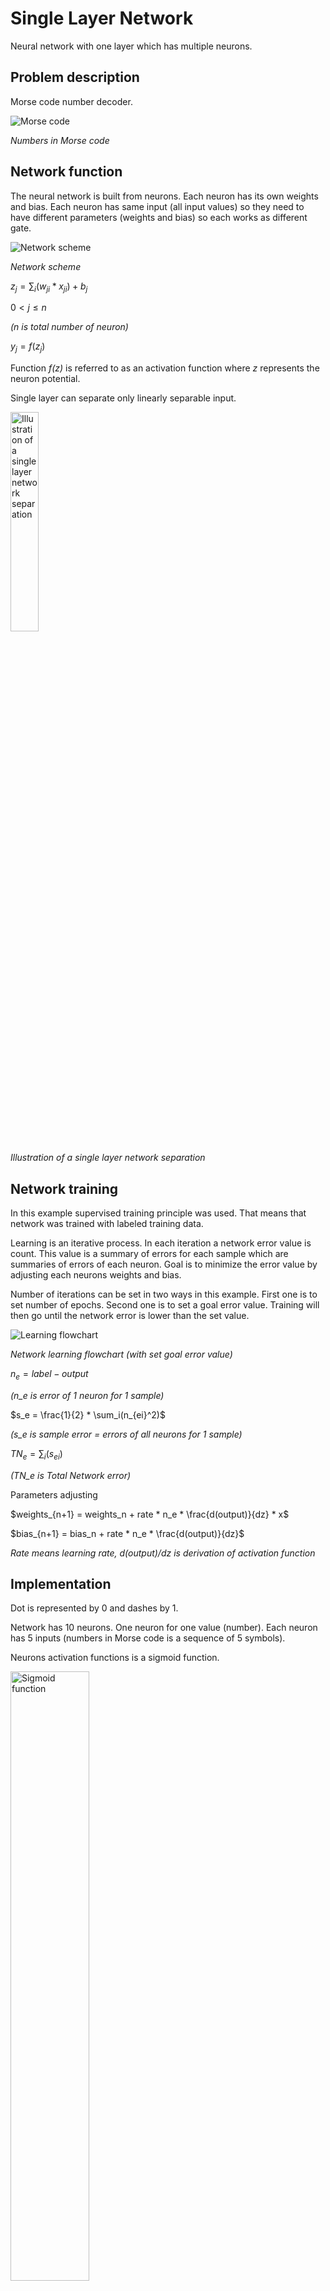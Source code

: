 # Single Layer Network
Neural network with one layer which has multiple neurons.

## Problem description
Morse code number decoder.

<img src="README_img/morse.png" title="Morse code" alt="Morse code">

*Numbers in Morse code*

## Network function
The neural network is built from neurons. Each neuron has its own weights and bias. Each neuron has same input (all input values) so they need to have different parameters (weights and bias) so each works as different gate.

<img src="README_img/network.png" title="Network scheme" alt="Network scheme">

*Network scheme*

$z_j = \sum_{i}(w_{ji} * x_{ji}) + b_j$

$0 < j \leq n$

*(n is total number of neuron)*

$y_j = f(z_j)$

Function *f(z)* is referred to as an activation function where *z* represents the neuron potential.

Single layer can separate only linearly separable input.

<img src="README_img/separation.png" alt="Illustration of a single layer network separation" title="Illustration of a single layer network separation" width=30%>

*Illustration of a single layer network separation*

## Network training
In this example supervised training principle was used. That means that network was trained with labeled training data.

Learning is an iterative process. In each iteration a network error value is count. This value is a summary of errors for each sample which are summaries of errors of each neuron. Goal is to minimize the error value by adjusting each neurons weights and bias.

Number of iterations can be set in two ways in this example. First one is to set number of epochs. Second one is to set a goal error value. Training will then go until the network error is lower than the set value.

<img src="README_img/flowchart.png" title="Learning flowchart" alt="Learning flowchart">

*Network learning flowchart (with set goal error value)*

$n_e = label - output$

*(n_e is error of 1 neuron for 1 sample)*

$s_e = \frac{1}{2} * \sum_i(n_{ei}^2)$

*(s_e is sample error = errors of all neurons for 1 sample)*

$TN_e = \sum_i(s_{ei})$

*(TN_e is Total Network error)*

Parameters adjusting

$weights_{n+1} = weights_n + rate * n_e * \frac{d(output)}{dz} * x$

$bias_{n+1} = bias_n + rate * n_e * \frac{d(output)}{dz}$

*Rate means learning rate, d(output)/dz is derivation of activation function*

## Implementation
Dot is represented by 0 and dashes by 1.

Network has 10 neurons. One neuron for one value (number). Each neuron has 5 inputs (numbers in Morse code is a sequence of 5 symbols).

Neurons activation functions is a sigmoid function.

<img src="README_img/sigmoid.png" title="Sigmoid function" alt="Sigmoid function" width=50%>

$f(x) = \frac{1}{1 + e^{-x}}$

$f(x)' = f(x) * (1 - f(x))$

Weights are stored in an matrix (rows = neurons, columns = weights) and biases in (neurons x 1) matrix. 

### Functionality
When creating a SingleLayerNetwork instance you must provide number of neurons and input size. Optionally you can provide starting weights and biases. If these are not provided random ones are generated from range 0 to 1.

When training you must provide training data and labels. Also you must set a number of training epochs or acceptable error value. Optionally you can set learning rate and plot network error as a function of epochs.

<img src="README_img/error_fnc.png" title="Network error as a function of epochs" alt="Network error as a function of epochs" width=50%>

*Network error as a function of epochs*

### Testing
Testing was done with a little bit of noisy samples. Noisy means that input values weren't just 0 and 1. For each sample a probability graph is shown together with console print of sample predicted value (number) with corresponding probability. After testing of all samples network accuracy is printed.

<img src="README_img/test_fig.png" title="Probability graph" alt="Probability graph" width=50%>
